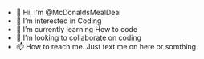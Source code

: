 - 👋 Hi, I’m @McDonaldsMealDeal
- 👀 I’m interested in Coding
- 🌱 I’m currently learning How to code
- 💞️ I’m looking to collaborate on coding
- 📫 How to reach me. Just text me on here or somthing

<!---
McDonaldsMealDeal/McDonaldsMealDeal is a ✨ special ✨ repository because its `README.md` (this file) appears on your GitHub profile.
You can click the Preview link to take a look at your changes.
--->
